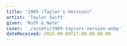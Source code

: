 ```yaml
---
title: "1989 (Taylor's Version)"
artist: 'Taylor Swift'
giver: 'Ruth & Nate'
cover: './assets/1989-taylors-version.webp'
dateReceived: 2025-09-04T17:00:00-08:00
---
```

